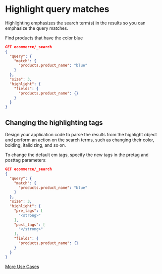 # Highlight query matches
Highlighting emphasizes the search term(s) in the results so you can emphasize the query matches.

Find products that have the color blue
```json
GET ecommerce/_search
{
  "query": {
    "match": {
      "products.product_name": "blue"
    }
  },
  "size": 3,
  "highlight": {
    "fields": {
      "products.product_name": {}
    }
  }
}
```

## Changing the highlighting tags
Design your application code to parse the results from the highlight object and perform an action on the search terms, such as changing their color, bolding, italicizing, and so on.

To change the default em tags, specify the new tags in the pretag and posttag parameters:

```json
GET ecommerce/_search
{
  "query": {
    "match": {
      "products.product_name": "blue"
    }
  },
  "size": 3,
  "highlight": {
    "pre_tags": [
      "<strong>"
    ],
    "post_tags": [
      "</strong>"
    ],
    "fields": {
      "products.product_name": {}
    }
  }
}
```

[More Use Cases](https://opensearch.org/docs/latest/search-plugins/searching-data/highlight/)